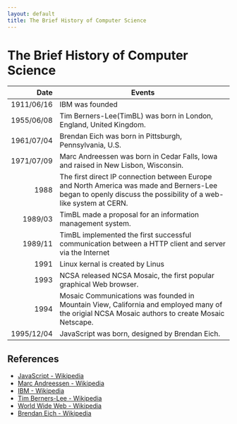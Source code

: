 ```yaml
---
layout: default
title: The Brief History of Computer Science
---
```


# The Brief History of Computer Science

| Date | Events |
| ---: | --- |
| 1911/06/16 | IBM was founded |
| 1955/06/08 | Tim Berners-Lee(TimBL) was born in London, England, United Kingdom. |
| 1961/07/04 | Brendan Eich was born in Pittsburgh, Pennsylvania, U.S. |
| 1971/07/09 | Marc Andreessen was born in Cedar Falls, Iowa and raised in New Lisbon, Wisconsin. |
| 1988 | The first direct IP connection between Europe and North America was made and Berners-Lee began to openly discuss the possibility of a web-like system at CERN. |
| 1989/03 | TimBL made a proposal for an information management system. |
| 1989/11 | TimBL implemented the first successful communication between a HTTP client and server via the Internet |
| 1991 | Linux kernal is created by Linus |
| 1993 | NCSA released NCSA Mosaic, the first popular graphical Web browser. |
| 1994 | Mosaic Communications was founded in Mountain View, California and employed many of the origial NCSA Mosaic authors to create Mosaic Netscape. |
| 1995/12/04 | JavaScript was born, designed by Brendan Eich. |

## References
* [JavaScript - Wikipedia](https://en.wikipedia.org/wiki/JavaScript#History)
* [Marc Andreessen - Wikipedia](https://en.wikipedia.org/wiki/Marc_Andreessen)
* [IBM - Wikipedia](https://en.wikipedia.org/wiki/IBM)
* [Tim Berners-Lee - Wikipedia](https://en.wikipedia.org/wiki/Tim_Berners-Lee)
* [World Wide Web - Wikipedia](https://en.wikipedia.org/wiki/World_Wide_Web)
* [Brendan Eich - Wikipedia](https://en.wikipedia.org/wiki/Brendan_Eich)
